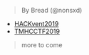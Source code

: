 > By Bread (@nonsxd)
- [HACKvent2019](https://nonnels.github.io/CTF-Solutions/HACKvent/2019/)
- [TMHCCTF2019](https://nonnels.github.io/CTF-Solutions/TMHC/2019/)

> more to come

